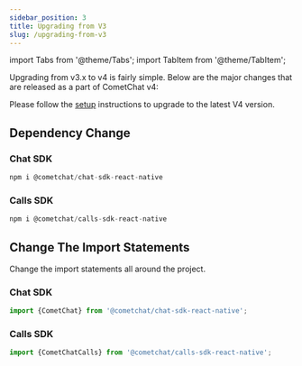 ```yaml
---
sidebar_position: 3
title: Upgrading from V3
slug: /upgrading-from-v3
---
```


import Tabs from '@theme/Tabs';
import TabItem from '@theme/TabItem';

Upgrading from v3.x to v4 is fairly simple. Below are the major changes that are released as a part of CometChat v4:

Please follow the [setup](./setup-sdk) instructions to upgrade to the latest V4 version.

## Dependency Change

### Chat SDK
<Tabs>
<TabItem value="Javascript" label="Javascript">

  ```javascript
npm i @cometchat/chat-sdk-react-native
  ```
</TabItem>
</Tabs>

### Calls SDK

<Tabs>
<TabItem value="Javascript" label="Javascript">

  ```javascript
npm i @cometchat/calls-sdk-react-native
  ```
</TabItem>
</Tabs>


## Change The Import Statements
Change the import statements all around the project.

### Chat SDK

<Tabs>
<TabItem value="Javascript" label="Javascript">

  ```javascript
import {CometChat} from '@cometchat/chat-sdk-react-native'; 
  ```
</TabItem>
</Tabs>

### Calls SDK

<Tabs>
<TabItem value="Javascript" label="Javascript">

  ```javascript
import {CometChatCalls} from '@cometchat/calls-sdk-react-native';
  ```
</TabItem>
</Tabs>